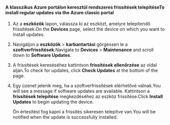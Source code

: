 <!--author=SharS last changed: 9/17/15-->

#### <a name="to-install-regular-updates-via-the-azure-classic-portal"></a><span data-ttu-id="ebe8b-101">A klasszikus Azure portálon keresztül rendszeres frissítések telepítése</span><span class="sxs-lookup"><span data-stu-id="ebe8b-101">To install regular updates via the Azure classic portal</span></span>
1. <span data-ttu-id="ebe8b-102">Az a **eszközök** lapon, válassza ki az eszközt, amelyre telepítendő frissítések.</span><span class="sxs-lookup"><span data-stu-id="ebe8b-102">On the **Devices** page, select the device on which you want to install updates.</span></span>
2. <span data-ttu-id="ebe8b-103">Navigáljon a **eszközök** > **karbantartási** görgessen le a **szoftverfrissítések**.</span><span class="sxs-lookup"><span data-stu-id="ebe8b-103">Navigate to **Devices** > **Maintenance** and scroll down to **Software Updates**.</span></span>
3. <span data-ttu-id="ebe8b-104">A frissítések kereséséhez kattintson **frissítések ellenőrzése** az oldal alján.</span><span class="sxs-lookup"><span data-stu-id="ebe8b-104">To check for updates, click **Check Updates** at the bottom of the page.</span></span>
4. <span data-ttu-id="ebe8b-105">Egy üzenet jelenik meg, ha a szoftverfrissítések elérhetővé válnak.</span><span class="sxs-lookup"><span data-stu-id="ebe8b-105">You will see a message if software updates are available.</span></span> <span data-ttu-id="ebe8b-106">Kattintson a **frissítések telepítése** megkezdéséhez az eszköz frissítése.</span><span class="sxs-lookup"><span data-stu-id="ebe8b-106">Click **Install Updates** to begin updating the device.</span></span>
   
    <span data-ttu-id="ebe8b-107">Ön értesítést fog kapni a frissítés sikeresen telepítve van.</span><span class="sxs-lookup"><span data-stu-id="ebe8b-107">You will be notified when the update is successfully installed.</span></span>

